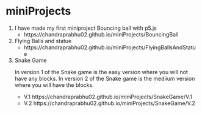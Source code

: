 # miniProjects

<ol>
  <li>
    I have made my first miniproject Bouncing ball with p5.js
    <ul>
      <li>https://chandraprabhu02.github.io/miniProjects/BouncingBall</li>
    </ul>
  </li>
  <li>
    Flying Balls and statue 
    <ul>
      <li>https://chandraprabhu02.github.io/miniProjects/FlyingBallsAndStatue</li>
    </ul>
  </li>
  <li>
    Snake Game
    <p>
      In version 1 of the Snake game is the easy version where you will not have any blocks.
      In version 2 of the Snake game is the mediium version where you will have the blocks.
    </p>
    <ul>
      <li>V.1 https://chandraprabhu02.github.io/miniProjects/SnakeGame/V.1</li>
      <li>V.2 https://chandraprabhu02.github.io/miniProjects/SnakeGame/V.2</li>
    </ul>
  </li>
</ol>
